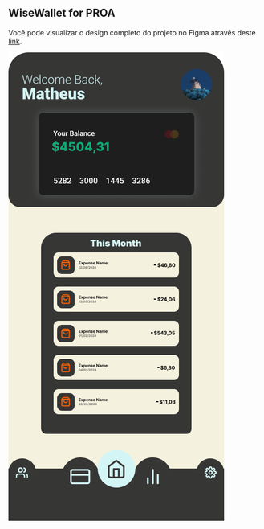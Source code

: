 ## WiseWallet for PROA

Você pode visualizar o design completo do projeto no Figma através deste [link](https://www.figma.com/proto/SdCrkNXtQVTmmsAWT72ko4/WiseWallet?node-id=1-10&t=ghE2DWQ04wNT1QND-1&scaling=scale-down&content-scaling=fixed&page-id=0%3A1).

<img style="display: flex , justify-content: center" src="Dashboard.png">
<img/>
